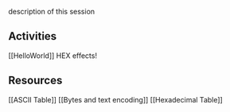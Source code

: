 description of this session

## Activities
[[HelloWorld]]
HEX effects! 

## Resources
[[ASCII Table]]
[[Bytes and text encoding]]
[[Hexadecimal Table]]